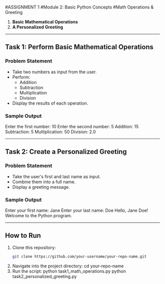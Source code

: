 #ASSIGNMENT 1
#Module 2: Basic Python Concepts
#Math Operations & Greeting


1. **Basic Mathematical Operations**
2. **A Personalized Greeting**

---

## Task 1: Perform Basic Mathematical Operations

### Problem Statement

- Take two numbers as input from the user.
- Perform:
  - Addition
  - Subtraction
  - Multiplication
  - Division
- Display the results of each operation.

### Sample Output
Enter the first number: 10
Enter the second number: 5
Addition: 15
Subtraction: 5
Multiplication: 50
Division: 2.0


---

## Task 2: Create a Personalized Greeting

### Problem Statement

- Take the user's first and last name as input.
- Combine them into a full name.
- Display a greeting message.

### Sample Output
Enter your first name: Jane
Enter your last name: Doe
Hello, Jane Doe! Welcome to the Python program.


---

## How to Run

1. Clone this repository:
   ```bash
   git clone https://github.com/your-username/your-repo-name.git
2. Navigate into the project directory:
   cd your-repo-name
3. Run the script:
   python task1_math_operations.py
python task2_personalized_greeting.py

